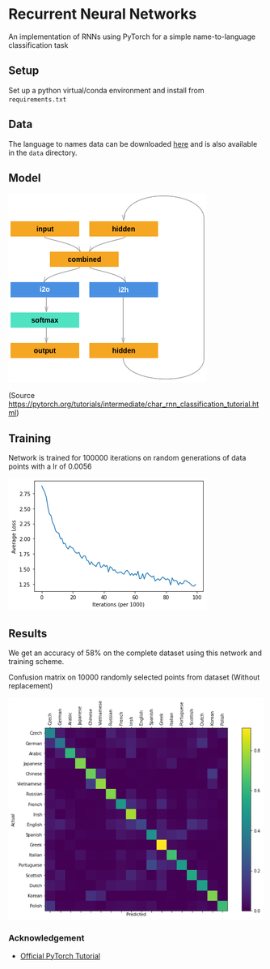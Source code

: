 # Recurrent Neural Networks

An implementation of RNNs using PyTorch for a simple name-to-language classification task

## Setup

Set up a python virtual/conda environment and install from `requirements.txt`

## Data

The language to names data can be downloaded [here](https://download.pytorch.org/tutorial/data.zip) and is also available in the `data` directory.

## Model

<img src="imgs/rnn_simple.png" />

(Source <https://pytorch.org/tutorials/intermediate/char_rnn_classification_tutorial.html>)

## Training

Network is trained for 100000 iterations on random generations of data points with a lr of 0.0056

<img src="imgs/loss_curve.png" />

## Results

We get an accuracy of 58% on the complete dataset using this network and training scheme.

Confusion matrix on 10000 randomly selected points from dataset (Without replacement)

<img src="imgs/confusion_matrix.png" />

### Acknowledgement

-   [Official PyTorch Tutorial](https://pytorch.org/tutorials/intermediate/char_rnn_classification_tutorial.html)

